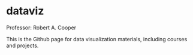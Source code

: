 # dataviz

Professor: Robert A. Cooper

This is the Github page for data visualization materials, including courses and projects. 


